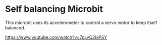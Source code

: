 # Self balancing Microbit
This microbit uses its accelerometer to control a servo motor to keep itself balanced.

https://www.youtube.com/watch?v=7pLvQ2lxPSY
